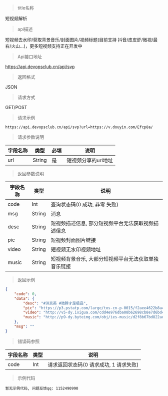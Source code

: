 > title名称

<view class="api-title">短视频解析</view>

> api描述

<view class="api-desc">短视频去水印/获取背景音乐/封面图片/视频标题(目前支持 抖音/皮皮虾/微视/最右/火山...)，更多短视频支持正在开发中</view>

> Api接口地址

<view class="api-url">https://api.devopsclub.cn/api/svp</view>

> 返回格式

<view class="api-reponse-format">JSON</view>

> 请求方式

<view class="api-request-method">GET/POST</view>

> 请求示例

<view class="api-request-demo">

```text
https://api.devopsclub.cn/api/svp?url=https://v.douyin.com/Efcp8a/
```

</view>

> 请求参数说明

<view class="request-param">

字段名称 | 类型 | 必填 | 说明
--- | --- | --- | ---
url | String | 是 | 短视频分享的url地址

</view>

> 返回参数说明

<view class="reponse-param">

字段名称 | 类型 | 说明
--- | --- | ---
code | Int | 查询状态码(0 成功, 非零 失败)
msg | String | 消息
desc | String | 短视频描述信息, 部分短视频平台无法获取视频描述信息
pic | String | 短视频封面图片链接
video | String | 短视频无水印视频地址
music | String | 短视频背景音乐, 大部分短视频平台无法获取单独音乐链接

</view>

> 返回示例

<view class="api-reponse-demo">

```json
{
    "code": 0,
    "data": {
        "desc": "#洪真英 #微胖才是极品",
        "pic": "https://p3.pstatp.com/large/tos-cn-p-0015/f2aee4622b8a46d094468cece4de2628_1589078966.jpg",
        "video": "http://v5-dy.ixigua.com/cdd4e976dba08b62698cb8e7d6bd4110/5eb832a8/video/tos/cn/tos-cn-ve-15/dcf0400a94924cf6b622b9de0f590a48/?a=1128&br=0&bt=1832&cr=0&cs=0&dr=0&ds=6&er=&l=202005102358080100140400382B4689C5&lr=&qs=0&rc=am9kZnQ6OWVwdDMzOmkzM0ApZGk4NTRkNWU5NztlaGc2OGcucmdlXjZka29fLS1fLS9zcy0vYV5iX19hMWBfYC9iLmA6Yw%3D%3D&vl=&vr=",
        "music": "http://p9-dy.byteimg.com/obj/ies-music/d2f8b67bd822ad8d3ee03d4999702176.mp3"
    },
    "msg": ""
}
```

</view>

> 错误码参照

<view class="error-param">

字段名称 | 类型 | 说明
--- | --- | ---
code | Int | 请求返回状态码(0 请求成功, 1 请求失败)

</view>

> 示例代码

<view class="code-demo">

```text
暂无示例代码, 问题反馈qq: 1152490990
```

</view>